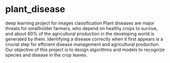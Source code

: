 # plant_disease
deep learning project for images classification
Plant diseases are major threats for smallholder farmers, who depend on healthy crops to survive, and about 80% of the agricultural production in the developing world is generated by them. Identifying a disease correctly when it first appears is a crucial step for efficient disease management and agricultural production. Our objective of this project is to design algorithms and models to recognize species and disease in the crop leaves.
